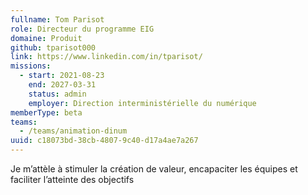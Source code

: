 ```yaml
---
fullname: Tom Parisot
role: Directeur du programme EIG
domaine: Produit
github: tparisot000
link: https://www.linkedin.com/in/tparisot/
missions:
  - start: 2021-08-23
    end: 2027-03-31
    status: admin
    employer: Direction interministérielle du numérique
memberType: beta
teams:
  - /teams/animation-dinum
uuid: c18073bd-38cb-4807-9c40-d17a4ae7a267
---
```

Je m’attèle à stimuler la création de valeur, encapaciter les équipes et faciliter l’atteinte des objectifs